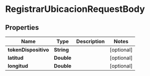 

# RegistrarUbicacionRequestBody


## Properties

| Name | Type | Description | Notes |
|------------ | ------------- | ------------- | -------------|
|**tokenDispositivo** | **String** |  |  [optional] |
|**latitud** | **Double** |  |  [optional] |
|**longitud** | **Double** |  |  [optional] |



